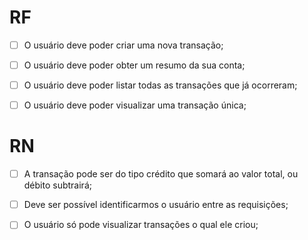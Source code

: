 # RF

 - [ ] O usuário deve poder criar uma nova transação;

 - [ ] O usuário deve poder obter um resumo da sua conta;

 - [ ] O usuário deve poder listar todas as transações que já ocorreram;

 - [ ] O usuário deve poder visualizar uma transação única;


# RN

  - [ ] A transação pode ser do tipo crédito que somará ao valor total, ou débito subtrairá;

  - [ ] Deve ser possível identificarmos o usuário entre as requisições;
  
  - [ ] O usuário só pode visualizar transações o qual ele criou;
  
   